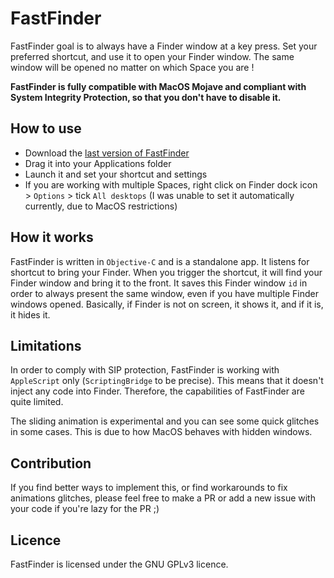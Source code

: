 # FastFinder

FastFinder goal is to always have a Finder window at a key press. Set your preferred shortcut, and use it to open your Finder window. The same window will be opened no matter on which Space you are !

**FastFinder is fully compatible with MacOS Mojave and compliant with System Integrity Protection, so that you don't have to disable it.**

## How to use

- Download the [last version of FastFinder](https://github.com/AnthoPakPak/FastFinder/releases/download/0.1/FastFinder_v0.1.dmg)
- Drag it into your Applications folder
- Launch it and set your shortcut and settings
- If you are working with multiple Spaces, right click on Finder dock icon > `Options` > tick `All desktops` (I was unable to set it automatically currently, due to MacOS restrictions)


## How it works

FastFinder is written in `Objective-C` and is a standalone app. It listens for shortcut to bring your Finder. When you trigger the shortcut, it will find your Finder window and bring it to the front. It saves this Finder window `id` in order to always present the same window, even if you have multiple Finder windows opened. Basically, if Finder is not on screen, it shows it, and if it is, it hides it.


## Limitations

In order to comply with SIP protection, FastFinder is working with `AppleScript` only (`ScriptingBridge` to be precise). This means that it doesn't inject any code into Finder. Therefore, the capabilities of FastFinder are quite limited.

The sliding animation is experimental and you can see some quick glitches in some cases. This is due to how MacOS behaves with hidden windows.


## Contribution

If you find better ways to implement this, or find workarounds to fix animations glitches, please feel free to make a PR or add a new issue with your code if you're lazy for the PR ;) 


## Licence
FastFinder is licensed under the GNU GPLv3 licence.
